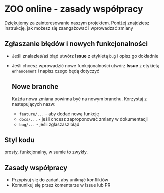 # ZOO online - zasady współpracy
Dziękujemy za zainteresowanie naszym projektem. Poniżej znajdziesz instrukcję, jak możesz się zaangażować i wprowadzać zmiany

## Zgłaszanie błędów i nowych funkcjonalności
- Jeśli znalazłeś/aś błąd utwórz **Issue** z etykietą `bug` i opisz go dokładnie
- Jeśli chcesz wprowadzić nowe funkcjonalności utwórz **Issue** z etykietą `enhancement` i napisz czego będą dotyczyć

  ## Nowe branche
  Każda nowa zmiana powinna być na nowym branchu. Korzystaj z nastepujących nazw:
  - `feature/...` - aby dodać nową funkcję
  - `docs/...` - jeśli chcesz zaproponować zmiany w dokumentacji
  - `bug/...` - jeśli zgłaszasz błąd


## Styl kodu
prosty, funkcjonalny, w sumie to zwykły.

## Zasady współpracy
- Przypisuj się do zadań, aby uniknąć konfliktów
- Komunikuj się przez komentarze w Issue lub PR
